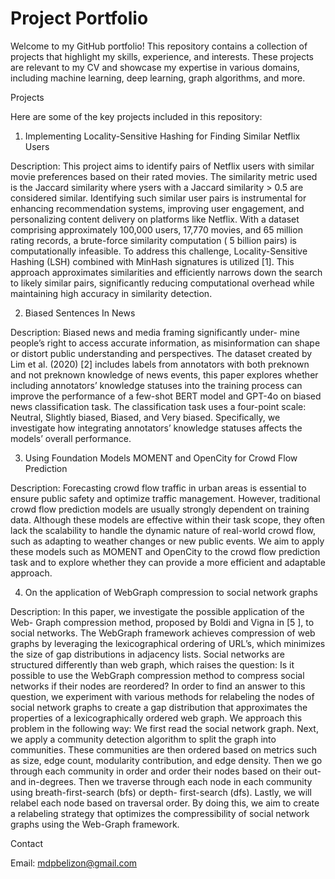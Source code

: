 # Project Portfolio

Welcome to my GitHub portfolio! This repository contains a collection of projects that highlight my skills, experience, and interests. These projects are relevant to my CV and showcase my expertise in various domains, including machine learning, deep learning, graph algorithms, and more.

Projects

Here are some of the key projects included in this repository:

1. Implementing Locality-Sensitive Hashing for Finding Similar Netflix Users

Description: This project aims to identify pairs of Netflix users with similar movie preferences based
on their rated movies. The similarity metric used is the Jaccard similarity where ysers with a Jaccard similarity > 0.5 are considered similar. Identifying such similar user pairs is
instrumental for enhancing recommendation systems, improving user engagement, and
personalizing content delivery on platforms like Netflix.
With a dataset comprising approximately 100,000 users, 17,770 movies, and
65 million rating records, a brute-force similarity computation ( 5 billion pairs) is
computationally infeasible. To address this challenge, Locality-Sensitive Hashing
(LSH) combined with MinHash signatures is utilized [1]. This approach approximates
similarities and efficiently narrows down the search to likely similar pairs, significantly
reducing computational overhead while maintaining high accuracy in similarity detection.


2. Biased Sentences In News

Description: Biased news and media framing significantly under-
mine people’s right to access accurate information,
as misinformation can shape or distort public
understanding and perspectives. The dataset created by Lim et al. (2020) [2]
includes labels from annotators with both preknown
and not preknown knowledge of news events, this
paper explores whether including annotators’
knowledge statuses into the training process can
improve the performance of a few-shot BERT
model and GPT-4o on biased news classification
task. The classification task uses a four-point
scale: Neutral, Slightly biased, Biased, and Very
biased. Specifically, we investigate how integrating
annotators’ knowledge statuses affects the models’
overall performance.



3. Using Foundation Models MOMENT and OpenCity for Crowd Flow Prediction

Description: Forecasting crowd flow traffic in urban areas is essential to ensure
public safety and optimize traffic management. However, traditional
crowd flow prediction models are usually strongly dependent on
training data. Although these models are effective within their task
scope, they often lack the scalability to handle the dynamic nature
of real-world crowd flow, such as adapting to weather changes or
new public events. We aim to apply these models such as MOMENT and OpenCity to
the crowd flow prediction task and to explore whether they can
provide a more efficient and adaptable approach.

4. On the application of WebGraph compression to social network graphs

Description: In this paper, we investigate the possible application of the Web-
Graph compression method, proposed by Boldi and Vigna in [5 ], to
social networks. The WebGraph framework achieves compression
of web graphs by leveraging the lexicographical ordering of URL’s,
which minimizes the size of gap distributions in adjacency lists.
Social networks are structured differently than web graph, which
raises the question: Is it possible to use the WebGraph compression
method to compress social networks if their nodes are reordered?
In order to find an answer to this question, we experiment with
various methods for relabeling the nodes of social network graphs
to create a gap distribution that approximates the properties of a
lexicographically ordered web graph. We approach this problem
in the following way: We first read the social network graph. Next,
we apply a community detection algorithm to split the graph into
communities. These communities are then ordered based on metrics
such as size, edge count, modularity contribution, and edge density.
Then we go through each community in order and order their nodes
based on their out- and in-degrees. Then we traverse through each
node in each community using breath-first-search (bfs) or depth-
first-search (dfs). Lastly, we will relabel each node based on traversal
order.
By doing this, we aim to create a relabeling strategy that optimizes the compressibility of social network graphs using the Web-Graph framework.



Contact

Email: mdpbelizon@gmail.com


